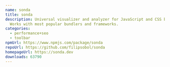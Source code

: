 ```yaml
---
name: sonda
title: sonda
description: Universal visualizer and analyzer for JavaScript and CSS bundles.
  Works with most popular bundlers and frameworks.
categories:
  - performance+seo
  - toolbar
npmUrl: https://www.npmjs.com/package/sonda
repoUrl: https://github.com/filipsobol/sonda
homepageUrl: https://sonda.dev
downloads: 63790
---
```

